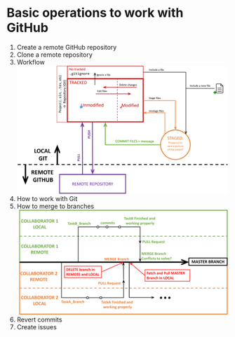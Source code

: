 # Basic operations to work with GitHub 


1. Create a remote GitHub repository
2. Clone a remote repository 
3. Workflow
![](/figures/GHStates.png)
4. How to work with Git
5. How to merge to branches
![](/figures/WorkFlowGit.png)
6. Revert commits 
7. Create issues
